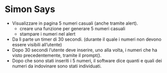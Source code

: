 # Simon Says

- Visualizzare in pagina 5 numeri casuali (anche tramite alert).
    - creare una funzione per generare 5 numeri casuali
    - stampare i numeri nel alert
- Da lì parte un timer di 30 secondi. (durante il quale i numeri non devono essere visibili all’utente)
- Dopo 30 secondi l’utente deve inserire, uno alla volta, i numeri che ha visto precedentemente, tramite il prompt().
- Dopo che sono stati inseriti i 5 numeri, il software dice quanti e quali dei numeri da indovinare sono stati individuati.